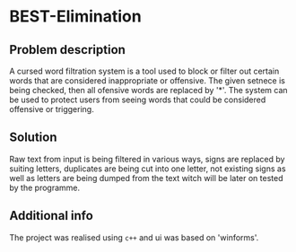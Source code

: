 # BEST-Elimination
## Problem description
A cursed word filtration system is a tool used to block or filter out certain words that are considered inappropriate or offensive. The given setnece is being checked, then all ofensive words are replaced by '*'.
The system can be used to protect users from seeing words that could be considered offensive or triggering.

## Solution
Raw text from input is being filtered in various ways, signs are replaced by suiting letters, duplicates are being cut into one letter, not existing signs as well as letters are being dumped from the text witch will be later on tested by the programme.

## Additional info
The project was realised using `c++` and ui was based on 'winforms'.

